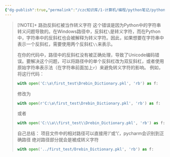 ```yaml
---
{"dg-publish":true,"permalink":"/czc知识库/1-计算机/编程/python笔记/python windows反斜杠的问题/","dgPassFrontmatter":true,"created":"2024-12-07T08:39:46.889+08:00","updated":"2024-12-08T12:19:23.655+08:00"}
---
```





> [!NOTE]+ 路劲反斜杠被当作转义字符
> 这个错误是因为Python中的字符串转义问题导致的。在Windows路径中，反斜杠`\`是转义字符，而在Python中，字符串中的反斜杠也会被解释为转义字符。因此，如果想要在字符串中表示一个反斜杠，需要使用两个反斜杠`\\`来表示。
> 
> 在你的代码中，路径中的反斜杠没有被正确处理，导致了Unicode编码错误。要解决这个问题，可以将路径中的单个反斜杠改为双反斜杠，或者使用原始字符串表示法（在字符串前面加上`r`）来避免转义字符的影响。
> 例如，将这行代码：
> ```python
> with open('C:\a\first_test\Drebin_Dictionary.pkl', 'rb') as f:
> ```
> 修改为
> ```python
> with open(r'C:\a\first_test\Drebin_Dictionary.pkl', 'rb') as f:
> ```
> 或者
> ```python
> with open('C:\\a\\first_test\\Drebin_Dictionary.pkl', 'rb') as f:
> ```
> 自己总结：
> 项目文件中的相对路径可以直接用‘/’或‘\\’，pycharm会识别到正确路径
> 绝对路径部分就会是被成转义字符
> ```python
> with open('../first_test/Drebin_Dictionary.pkl', 'rb') as f:
> ```


